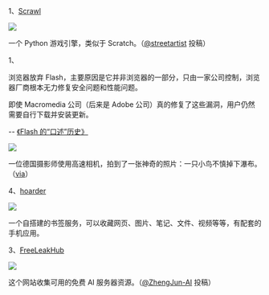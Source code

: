 

1、[Scrawl](https://github.com/streetartist/scrawl)

![](https://cdn.beekka.com/blogimg/asset/202506/bg2025061603.webp)

一个 Python 游戏引擎，类似于 Scratch。（[@streetartist](https://github.com/ruanyf/weekly/issues/7066) 投稿）

1、

浏览器放弃 Flash，主要原因是它并非浏览器的一部分，只由一家公司控制，浏览器厂商根本无力修复安全问题和性能问题。

即使 Macromedia 公司（后来是 Adob​​e 公司）真的修复了这些漏洞，用户仍然需要自行下载并安装更新。

-- [《Flash 的“口述”历史》](https://goodinternetmagazine.com/oral-history-of-flash/)

![](https://cdn.beekka.com/blogimg/asset/202505/bg2025050703.webp)

一位德国摄影师使用高速相机，拍到了一张神奇的照片：一只小鸟不慎掉下瀑布。（[via](https://www.popsci.com/environment/2025-gdt-nature-photographer-of-the-year-awards/)）


4、[hoarder](https://github.com/hoarder-app/hoarder)

![](https://cdn.beekka.com/blogimg/asset/202412/bg2024122503.webp)

一个自搭建的书签服务，可以收藏网页、图片、笔记、文件、视频等等，有配套的手机应用。

3、[FreeLeakHub](https://www.freeleakhub.com/)

![](https://cdn.beekka.com/blogimg/asset/202504/bg2025042809.webp)

这个网站收集可用的免费 AI 服务器资源。（[@ZhengJun-AI](https://github.com/ruanyf/weekly/issues/6758) 投稿）
